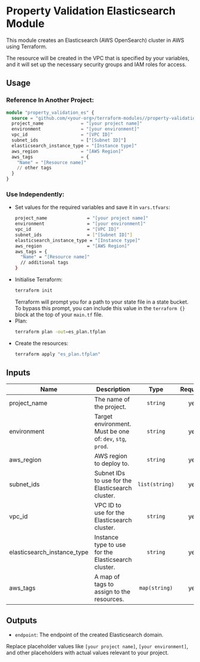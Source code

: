 # Property Validation Elasticsearch Module

This module creates an Elasticsearch (AWS OpenSearch) cluster in AWS using Terraform.

The resource will be created in the VPC that is specified by your variables, and it will set up the necessary security groups and IAM roles for access.

## Usage

### Reference In Another Project:

```terraform
module "property_validation_es" {
  source = "github.com/<your-org>/terraform-modules//property-validation-es"
  project_name              = "[your project name]"
  environment               = "[your environment]"
  vpc_id                    = "[VPC ID]"
  subnet_ids                = ["[Subnet ID]"]
  elasticsearch_instance_type = "[Instance type]"
  aws_region                = "[AWS Region]"
  aws_tags                  = {
    "Name" = "[Resource name]"
    // other tags
  }
}
```

### Use Independently:
- Set values for the required variables and save it in `vars.tfvars`:
    ```bash
    project_name               = "[your project name]"
    environment                = "[your environment]"
    vpc_id                     = "[VPC ID]"
    subnet_ids                 = ["[Subnet ID]"]
    elasticsearch_instance_type = "[Instance type]"
    aws_region                 = "[AWS Region]"
    aws_tags = {
      "Name" = "[Resource name]"
      // additional tags
    }
    ```
- Initialise Terraform:
    ```bash
    terraform init
    ```
    Terraform will prompt you for a path to your state file in a state bucket. To bypass this prompt, you can include this value in the `terraform {}` block at the top of your `main.tf` file.
- Plan:
    ```bash
    terraform plan -out=es_plan.tfplan
    ```
- Create the resources:
    ```bash
    terraform apply "es_plan.tfplan"
    ```

## Inputs

| Name | Description | Type | Required |
|------|-------------|:----:|:--------:|
| project_name | The name of the project. | `string` | yes |
| environment | Target environment. Must be one of: `dev`, `stg`, `prod`. | `string` | yes |
| aws_region | AWS region to deploy to. | `string` | yes |
| subnet_ids | Subnet IDs to use for the Elasticsearch cluster. | `list(string)` | yes |
| vpc_id | VPC ID to use for the Elasticsearch cluster. | `string` | yes |
| elasticsearch_instance_type | Instance type to use for the Elasticsearch cluster. | `string` | yes |
| aws_tags | A map of tags to assign to the resources. | `map(string)` | yes |


## Outputs
- `endpoint`: The endpoint of the created Elasticsearch domain.

Replace placeholder values like `[your project name]`, `[your environment]`, and other placeholders with actual values relevant to your project.

